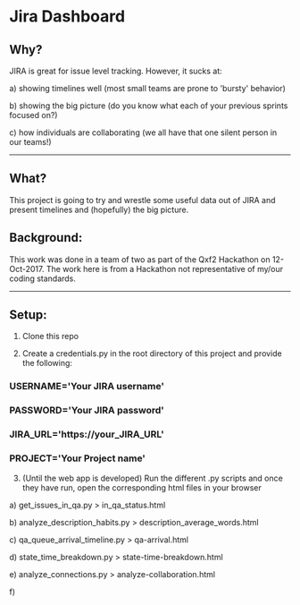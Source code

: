 # Jira Dashboard


## Why?

JIRA is great for issue level tracking. However, it sucks at:

a) showing timelines well (most small teams are prone to 'bursty' behavior)

b) showing the big picture (do you know what each of your previous sprints focused on?)

c) how individuals are collaborating (we all have that one silent person in our teams!)

----

## What?

This project is going to try and wrestle some useful data out of JIRA and present timelines and (hopefully) the big picture.

## Background:

This work was done in a team of two as part of the Qxf2 Hackathon on 12-Oct-2017. The work here is from a Hackathon not representative of my/our coding standards.

----

## Setup:

1. Clone this repo

2. Create a credentials.py in the root directory of this project and provide the following:

### USERNAME='Your JIRA username'

### PASSWORD='Your JIRA password'

### JIRA_URL='https://your_JIRA_URL'

### PROJECT='Your Project name'

3. (Until the web app is developed) Run the different .py scripts and once they have run, open the corresponding html files in your browser

a) get_issues_in_qa.py > in_qa_status.html

b) analyze_description_habits.py > description_average_words.html

c) qa_queue_arrival_timeline.py > qa-arrival.html

d) state_time_breakdown.py > state-time-breakdown.html

e) analyze_connections.py > analyze-collaboration.html

f) 